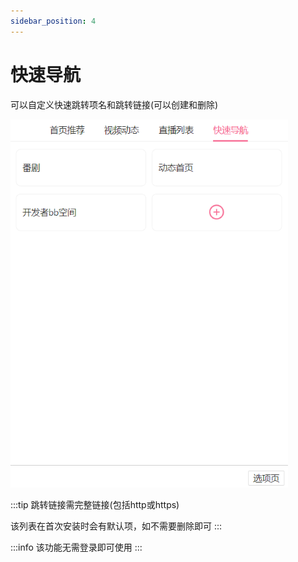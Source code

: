 ```yaml
---
sidebar_position: 4
---
```


# 快速导航

可以自定义快速跳转项名和跳转链接(可以创建和删除)

![image-20221007012855611](images/image-20221007012855611.png)

:::tip
跳转链接需完整链接(包括http或https)

该列表在首次安装时会有默认项，如不需要删除即可
:::

:::info
该功能无需登录即可使用
:::